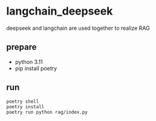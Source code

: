 # langchain_deepseek
deepseek and langchain are used together to realize RAG


## prepare
- python 3.11
- pip install poetry

## run
```
poetry shell
poetry install
poetry run python rag/index.py
```